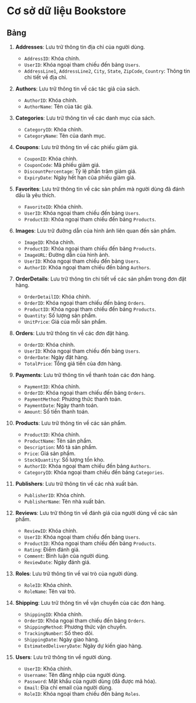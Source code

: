 # Cơ sở dữ liệu Bookstore

## Bảng

1. **Addresses**: Lưu trữ thông tin địa chỉ của người dùng.

   - `AddressID`: Khóa chính.
   - `UserID`: Khóa ngoại tham chiếu đến bảng `Users`.
   - `AddressLine1`, `AddressLine2`, `City`, `State`, `ZipCode`, `Country`: Thông tin chi tiết về địa chỉ.

2. **Authors**: Lưu trữ thông tin về các tác giả của sách.

   - `AuthorID`: Khóa chính.
   - `AuthorName`: Tên của tác giả.

3. **Categories**: Lưu trữ thông tin về các danh mục của sách.

   - `CategoryID`: Khóa chính.
   - `CategoryName`: Tên của danh mục.

4. **Coupons**: Lưu trữ thông tin về các phiếu giảm giá.

   - `CouponID`: Khóa chính.
   - `CouponCode`: Mã phiếu giảm giá.
   - `DiscountPercentage`: Tỷ lệ phần trăm giảm giá.
   - `ExpiryDate`: Ngày hết hạn của phiếu giảm giá.

5. **Favorites**: Lưu trữ thông tin về các sản phẩm mà người dùng đã đánh dấu là yêu thích.

   - `FavoriteID`: Khóa chính.
   - `UserID`: Khóa ngoại tham chiếu đến bảng `Users`.
   - `ProductID`: Khóa ngoại tham chiếu đến bảng `Products`.

6. **Images**: Lưu trữ đường dẫn của hình ảnh liên quan đến sản phẩm.

   - `ImageID`: Khóa chính.
   - `ProductID`: Khóa ngoại tham chiếu đến bảng `Products`.
   - `ImageURL`: Đường dẫn của hình ảnh.
   - `UserID`: Khóa ngoại tham chiếu đến bảng `Users`.
   - `AuthorID`: Khóa ngoại tham chiếu đến bảng `Authors`.

7. **OrderDetails**: Lưu trữ thông tin chi tiết về các sản phẩm trong đơn đặt hàng.

   - `OrderDetailID`: Khóa chính.
   - `OrderID`: Khóa ngoại tham chiếu đến bảng `Orders`.
   - `ProductID`: Khóa ngoại tham chiếu đến bảng `Products`.
   - `Quantity`: Số lượng sản phẩm.
   - `UnitPrice`: Giá của mỗi sản phẩm.

8. **Orders**: Lưu trữ thông tin về các đơn đặt hàng.

   - `OrderID`: Khóa chính.
   - `UserID`: Khóa ngoại tham chiếu đến bảng `Users`.
   - `OrderDate`: Ngày đặt hàng.
   - `TotalPrice`: Tổng giá tiền của đơn hàng.

9. **Payments**: Lưu trữ thông tin về thanh toán các đơn hàng.

   - `PaymentID`: Khóa chính.
   - `OrderID`: Khóa ngoại tham chiếu đến bảng `Orders`.
   - `PaymentMethod`: Phương thức thanh toán.
   - `PaymentDate`: Ngày thanh toán.
   - `Amount`: Số tiền thanh toán.

10. **Products**: Lưu trữ thông tin về các sản phẩm.

    - `ProductID`: Khóa chính.
    - `ProductName`: Tên sản phẩm.
    - `Description`: Mô tả sản phẩm.
    - `Price`: Giá sản phẩm.
    - `StockQuantity`: Số lượng tồn kho.
    - `AuthorID`: Khóa ngoại tham chiếu đến bảng `Authors`.
    - `CategoryID`: Khóa ngoại tham chiếu đến bảng `Categories`.

11. **Publishers**: Lưu trữ thông tin về các nhà xuất bản.

    - `PublisherID`: Khóa chính.
    - `PublisherName`: Tên nhà xuất bản.

12. **Reviews**: Lưu trữ thông tin về đánh giá của người dùng về các sản phẩm.

    - `ReviewID`: Khóa chính.
    - `UserID`: Khóa ngoại tham chiếu đến bảng `Users`.
    - `ProductID`: Khóa ngoại tham chiếu đến bảng `Products`.
    - `Rating`: Điểm đánh giá.
    - `Comment`: Bình luận của người dùng.
    - `ReviewDate`: Ngày đánh giá.

13. **Roles**: Lưu trữ thông tin về vai trò của người dùng.

    - `RoleID`: Khóa chính.
    - `RoleName`: Tên vai trò.

14. **Shipping**: Lưu trữ thông tin về vận chuyển của các đơn hàng.

    - `ShippingID`: Khóa chính.
    - `OrderID`: Khóa ngoại tham chiếu đến bảng `Orders`.
    - `ShippingMethod`: Phương thức vận chuyển.
    - `TrackingNumber`: Số theo dõi.
    - `ShippingDate`: Ngày giao hàng.
    - `EstimatedDeliveryDate`: Ngày dự kiến giao hàng.

15. **Users**: Lưu trữ thông tin về người dùng.
    - `UserID`: Khóa chính.
    - `Username`: Tên đăng nhập của người dùng.
    - `Password`: Mật khẩu của người dùng (đã được mã hóa).
    - `Email`: Địa chỉ email của người dùng.
    - `RoleID`: Khóa ngoại tham chiếu đến bảng `Roles`.
